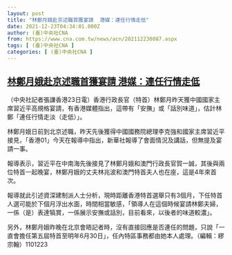 ```yaml
---
layout: post
title: "林鄭月娥赴京述職首獲宴請  港媒：連任行情走低"
date: 2021-12-23T04:34:01.000Z
author: (臺)中央社CNA
from: https://www.cna.com.tw/news/acn/202112230087.aspx
tags: [ (臺)中央社CNA ]
categories: [ (臺)中央社CNA ]
---
```

<!--1640234041000-->
[林鄭月娥赴京述職首獲宴請  港媒：連任行情走低](https://www.cna.com.tw/news/acn/202112230087.aspx)
------

<div>
<div></div><div><p>（中央社記者張謙香港23日電）香港行政長官（特首）林鄭月昨天獲中國國家主席習近平高規格宴請，有香港媒體指出，這帶有「安撫」或「話別味道」，估計林鄭「連任行情走淡（走低）」。</p><p>林鄭月娥日前到北京述職，昨天先後獲得中國國務院總理李克強和國家主席習近平接見，「香港01」今天在報導中指出，新華社報導了會面情況及講話，但無提及宴請一事。</p><p>報導表示，習近平在中南海先後接見了林鄭月娥和澳門行政長官賀一誠，其後與兩位特首一起晚宴，林鄭月娥的丈夫林兆波和澳門特首夫人也在座，這是4年來首次。</p><p>報導就此引述資深建制派人士分析，現時距離香港特首選舉只有3個月，下任特首人選可能於下個月浮出水面，時間相當敏感，「領導人在這個時候宴請林鄭夫婦，一係（是）表達犒賞，一係展示安撫或話別，目前看來，以後者的味道較濃」。</p><p>另外，林鄭月娥昨晚在北京會晤記者時，沒有直接回應是否連任的問題，只說「一直會擔任第五屆特首至明年6月30日」，任內特區事務都由她本人處理。（編輯：繆宗翰）1101223</p></div>
</div>
